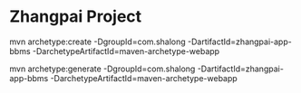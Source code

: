 # Zhangpai Project

mvn archetype:create -DgroupId=com.shalong -DartifactId=zhangpai-app-bbms -DarchetypeArtifactId=maven-archetype-webapp

mvn archetype:generate -DgroupId=com.shalong -DartifactId=zhangpai-app-bbms -DarchetypeArtifactId=maven-archetype-webapp
